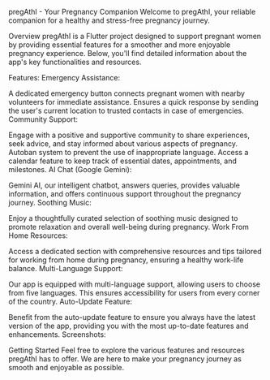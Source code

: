 pregAthI - Your Pregnancy Companion
Welcome to pregAthI, your reliable companion for a healthy and stress-free pregnancy journey.

Overview
pregAthI is a Flutter project designed to support pregnant women by providing essential features for a smoother and more enjoyable pregnancy experience. Below, you'll find detailed information about the app's key functionalities and resources.

Features:
Emergency Assistance:

A dedicated emergency button connects pregnant women with nearby volunteers for immediate assistance.
Ensures a quick response by sending the user's current location to trusted contacts in case of emergencies.
Community Support:

Engage with a positive and supportive community to share experiences, seek advice, and stay informed about various aspects of pregnancy.
Autoban system to prevent the use of inappropriate language.
Access a calendar feature to keep track of essential dates, appointments, and milestones.
AI Chat (Google Gemini):

Gemini AI, our intelligent chatbot, answers queries, provides valuable information, and offers continuous support throughout the pregnancy journey.
Soothing Music:

Enjoy a thoughtfully curated selection of soothing music designed to promote relaxation and overall well-being during pregnancy.
Work From Home Resources:

Access a dedicated section with comprehensive resources and tips tailored for working from home during pregnancy, ensuring a healthy work-life balance.
Multi-Language Support:

Our app is equipped with multi-language support, allowing users to choose from five languages. This ensures accessibility for users from every corner of the country.
Auto-Update Feature:

Benefit from the auto-update feature to ensure you always have the latest version of the app, providing you with the most up-to-date features and enhancements.
Screenshots:


Getting Started
Feel free to explore the various features and resources pregAthI has to offer. We are here to make your pregnancy journey as smooth and enjoyable as possible.
